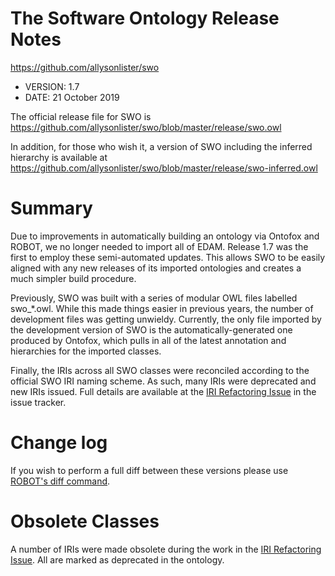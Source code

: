 # The Software Ontology Release Notes

https://github.com/allysonlister/swo

* VERSION: 1.7
* DATE: 21 October 2019

The official release file for SWO is https://github.com/allysonlister/swo/blob/master/release/swo.owl

In addition, for those who wish it, a version of SWO including the inferred hierarchy is available at https://github.com/allysonlister/swo/blob/master/release/swo-inferred.owl

# Summary

Due to improvements in automatically building an ontology via Ontofox and ROBOT, we no longer needed to import all of EDAM. Release 1.7 was the first to employ these semi-automated updates. This allows SWO to be easily aligned with any new releases of its imported ontologies and creates a much simpler build procedure.

Previously, SWO was built with a series of modular OWL files labelled swo_*.owl. While this made things easier in previous years, the number of development files was getting unwieldy. Currently, the only file imported by the development version of SWO is the automatically-generated one produced by Ontofox, which pulls in all of the latest annotation and hierarchies for the imported classes.

Finally, the IRIs across all SWO classes were reconciled according to the official SWO IRI naming scheme. As such, many IRIs were deprecated and new IRIs issued. Full details are available at the [IRI Refactoring Issue](https://github.com/allysonlister/swo/issues/10) in the issue tracker.


# Change log

If you wish to perform a full diff between these versions please use [ROBOT's diff command](http://robot.obolibrary.org/diff).


# Obsolete Classes

A number of IRIs were made obsolete during the work in the [IRI Refactoring Issue](https://github.com/allysonlister/swo/issues/10). All are marked as deprecated in the ontology.
